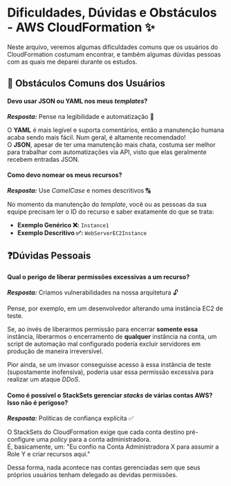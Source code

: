 # Dificuldades, Dúvidas e Obstáculos - AWS CloudFormation ✨
Neste arquivo, veremos algumas dificuldades comuns que os usuários do CloudFormation costumam encontrar, e também algumas dúvidas pessoas com as quais me deparei durante os estudos.

## 😬 Obstáculos Comuns dos Usuários
#### Devo usar JSON ou YAML nos meus *templates*?
***Resposta:*** Pense na legibilidade e automatização 🧩  

O **YAML** é mais legível e suporta comentários, então a manutenção humana acaba sendo mais fácil. Num geral, é altamente recomendado!  
O **JSON**, apesar de ter uma manutenção mais chata, costuma ser melhor para trabalhar com automatizações via API, visto que elas geralmente recebem entradas JSON. 

#### Como devo nomear os meus recursos?
***Resposta:*** Use *CamelCase* e nomes descritivos 🔠  

No momento da manutenção do *template*, você ou as pessoas da sua equipe precisam ler o ID do recurso e saber exatamente do que se trata:
- **Exemplo Genérico ❌:** `Instance1`
- **Exemplo Descritivo ✅:** `WebServerEC2Instance`

## ❓Dúvidas Pessoais

#### Qual o perigo de liberar permissões excessivas a um recurso?
***Resposta:*** Criamos vulnerabilidades na nossa arquitetura 🔓  

Pense, por exemplo, em um desenvolvedor alterando uma instância EC2 de teste.  

Se, ao invés de liberarmos permissão para encerrar **somente essa** instância, liberarmos o encerramento de **qualquer** instância na conta, um script de automação
mal configurado poderia excluir servidores em produção de maneira irreversível.  

Pior ainda, se um invasor conseguisse acesso à essa instância de teste (supostamente inofensiva), poderia usar essa permissão excessiva para realizar um ataque *DDoS*.

#### Como é possível o StackSets gerenciar *stacks* de várias contas AWS? Isso não é perigoso?
***Resposta:*** Políticas de confiança explícita ✅  

O StackSets do CloudFormation exige que cada conta destino pré-configure uma *policy* para a conta administradora.  
É, basicamente, um: "Eu confio na Conta Administradora X para assumir a Role Y e criar recursos aqui."

Dessa forma, nada acontece nas contas gerenciadas sem que seus próprios usuários tenham delegado as devidas permissões. 
